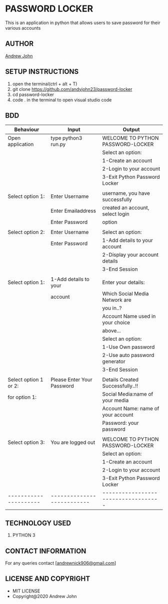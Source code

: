 # PASSWORD LOCKER

This is an application in python that allows users to
save password for their various accounts

## AUTHOR
[Andrew John](https://github.com/andyjohn23)

## SETUP INSTRUCTIONS

1. open the terminal(ctrl + alt + T)
1. git clone https://github.com/andyjohn23/password-locker
1. cd password-locker
1. code . in the terminal to open visual studio code

## BDD

| Behaviour           | Input                    | Output                            |
|---------------------|--------------------------|-----------------------------------|
| Open application    |type python3 run.py       | WELCOME TO PYTHON PASSWORD-LOCKER |
|                     |                          | Select an option:                 |
|                     |                          | 1-Create an account               |
|                     |                          | 2-Login to your account           |
|                     |                          | 3-Exit Python Password Locker     |
|                     |                          |                                   |
| Select option 1:    | Enter Username           | username, you have successfully   |
|                     | Enter Emailaddress       | created an account, select login  |
|                     | Enter Password           | option                            |
|                     |                          |                                   |
| Select option 2:    | Enter Username           | Select an option:                 |
|                     | Enter Password           | 1-Add details to your account     |
|                     |                          | 2-Display your account details    |
|                     |                          | 3-End Session                     |
|                     |                          |                                   |
| Select option 1:    | 1-Add details to your    | Enter your details:               |
|                     |    account               | Which Social Media Network are    |
|                     |                          | you in..?                         |
|                     |                          | Account Name used in your choice  |
|                     |                          | above...                          |
|                     |                          | Select an option:                 |
|                     |                          | 1-Use Own password                |
|                     |                          | 2-Use auto password generator     |
|                     |                          | 3-End Session                     |
|                     |                          |                                   |
|Select option 1 or 2:|Please Enter Your Password| Details Created Successfully..!!  |
|for option 1:        |                          | Social Media:name of your media   |
|                     |                          | Account Name: name of your account|
|                     |                          | Password: your password           |
|                     |                          |                                   |
|Select option 3:     | You are logged out       | WELCOME TO PYTHON PASSWORD-LOCKER |
|                     |                          | Select an option:                 |
|                     |                          | 1-Create an account               |
|                     |                          | 2-Login to your account           |
|                     |                          | 3-Exit Python Password Locker     |
|---------------------|--------------------------|-----------------------------------|

                         
                       
                       
                        

## TECHNOLOGY USED
1. PYTHON 3

## CONTACT INFORMATION
For any queries contact [andrewnick906@gmail.com]

## LICENSE AND COPYRIGHT
* MIT LICENSE
* Copyright@2020 Andrew John 